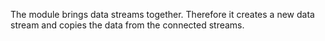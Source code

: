 The module brings data streams together. Therefore it creates a new data stream and copies the data from the connected streams.